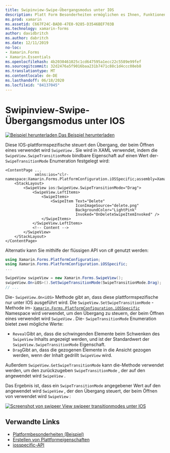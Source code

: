 ```yaml
---
title: Swipinview-Swipe-Übergangsmodus unter IOS
description: Platt Form Besonderheiten ermöglichen es Ihnen, Funktionen zu nutzen, die nur auf einer bestimmten Plattform verfügbar sind, ohne dass benutzerdefinierte Renderer oder Effekte implementiert werden. In diesem Artikel wird erläutert, wie Sie die plattformspezifische IOS-Anwendung nutzen, um den Übergang zu steuern, der beim Öffnen einer swipeer View verwendet wird.
ms.prod: xamarin
ms.assetid: C667F24C-BAD8-47E0-9285-D3546BEF703B
ms.technology: xamarin-forms
author: davidbritch
ms.author: dabritch
ms.date: 12/11/2019
no-loc:
- Xamarin.Forms
- Xamarin.Essentials
ms.openlocfilehash: 4b2030461025c1cd647595a1ecc22c5589e99fef
ms.sourcegitcommit: 32d2476a5f9016baa231b7471c88c1d4ccc08eb8
ms.translationtype: MT
ms.contentlocale: de-DE
ms.lasthandoff: 06/18/2020
ms.locfileid: "84137045"
---
```

# <a name="swipeview-swipe-transition-mode-on-ios"></a>Swipinview-Swipe-Übergangsmodus unter IOS

[![Beispiel herunterladen](~/media/shared/download.png) Das Beispiel herunterladen](https://docs.microsoft.com/samples/xamarin/xamarin-forms-samples/userinterface-platformspecifics)

Diese IOS-plattformspezifische steuert den Übergang, der beim Öffnen eines verwendet wird `SwipeView` . Sie wird in XAML verwendet, indem die `SwipeView.SwipeTransitionMode` bindbare Eigenschaft auf einen Wert der- `SwipeTransitionMode` Enumeration festgelegt wird:

```xaml
<ContentPage ...
             xmlns:ios="clr-namespace:Xamarin.Forms.PlatformConfiguration.iOSSpecific;assembly=Xamarin.Forms.Core">
    <StackLayout>
        <SwipeView ios:SwipeView.SwipeTransitionMode="Drag">
            <SwipeView.LeftItems>
                <SwipeItems>
                    <SwipeItem Text="Delete"
                               IconImageSource="delete.png"
                               BackgroundColor="LightPink"
                               Invoked="OnDeleteSwipeItemInvoked" />
                </SwipeItems>
            </SwipeView.LeftItems>
            <!-- Content -->
        </SwipeView>
    </StackLayout>
</ContentPage>
```

Alternativ kann Sie mithilfe der flüssigen API von c# genutzt werden:

```csharp
using Xamarin.Forms.PlatformConfiguration;
using Xamarin.Forms.PlatformConfiguration.iOSSpecific;
...

SwipeView swipeView = new Xamarin.Forms.SwipeView();
swipeView.On<iOS>().SetSwipeTransitionMode(SwipeTransitionMode.Drag);
// ...
```

Die- `SwipeView.On<iOS>` Methode gibt an, dass diese plattformspezifische nur unter IOS ausgeführt wird. Die `SwipeView.SetSwipeTransitionMode` -Methode im- [`Xamarin.Forms.PlatformConfiguration.iOSSpecific`](xref:Xamarin.Forms.PlatformConfiguration.iOSSpecific) Namespace wird verwendet, um den Übergang zu steuern, der beim Öffnen eines verwendet wird `SwipeView` . Die- `SwipeTransitionMode` Enumeration bietet zwei mögliche Werte:

- `Reveal`Gibt an, dass die schwingenden Elemente beim Schwenken des `SwipeView` Inhalts angezeigt werden, und ist der Standardwert der `SwipeView.SwipeTransitionMode` Eigenschaft.
- `Drag`Gibt an, dass die gezogenen Elemente in die Ansicht gezogen werden, wenn der Inhalt gedrillt `SwipeView` wird.

Außerdem `SwipeView.GetSwipeTransitionMode` kann die-Methode verwendet werden, um den zurückzugeben `SwipeTransitionMode` , der auf den angewendet wird `SwipeView` .

Das Ergebnis ist, dass ein `SwipeTransitionMode` angegebener Wert auf den angewendet wird `SwipeView` , der den Übergang steuert, der beim Öffnen von verwendet wird `SwipeView` :

[![Screenshot von swipeer View swipeer transitionmodes unter IOS](swipeview-swipetransitionmode-images/swipetransitionmode.png "Swipeer transitionmodes unter IOS")](swipeview-swipetransitionmode-images/swipetransitionmode-large.png#lightbox "Swipeer transitionmodes unter IOS")

## <a name="related-links"></a>Verwandte Links

- [Platformbesonderheiten (Beispiel)](https://docs.microsoft.com/samples/xamarin/xamarin-forms-samples/userinterface-platformspecifics)
- [Erstellen von Plattformeigenschaften](~/xamarin-forms/platform/platform-specifics/index.md#creating-platform-specifics)
- [iosspecific-API](xref:Xamarin.Forms.PlatformConfiguration.iOSSpecific)
